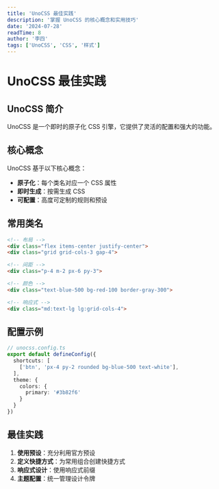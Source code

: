 ```yaml
---
title: 'UnoCSS 最佳实践'
description: '掌握 UnoCSS 的核心概念和实用技巧'
date: '2024-07-28'
readTime: 8
author: '李四'
tags: ['UnoCSS', 'CSS', '样式']
---
```


# UnoCSS 最佳实践

## UnoCSS 简介

UnoCSS 是一个即时的原子化 CSS 引擎，它提供了灵活的配置和强大的功能。

## 核心概念

UnoCSS 基于以下核心概念：

- **原子化**：每个类名对应一个 CSS 属性
- **即时生成**：按需生成 CSS
- **可配置**：高度可定制的规则和预设

## 常用类名

```html
<!-- 布局 -->
<div class="flex items-center justify-center">
<div class="grid grid-cols-3 gap-4">

<!-- 间距 -->
<div class="p-4 m-2 px-6 py-3">

<!-- 颜色 -->
<div class="text-blue-500 bg-red-100 border-gray-300">

<!-- 响应式 -->
<div class="md:text-lg lg:grid-cols-4">
```

## 配置示例

```typescript
// unocss.config.ts
export default defineConfig({
  shortcuts: [
    ['btn', 'px-4 py-2 rounded bg-blue-500 text-white'],
  ],
  theme: {
    colors: {
      primary: '#3b82f6'
    }
  }
})
```

## 最佳实践

1. **使用预设**：充分利用官方预设
2. **定义快捷方式**：为常用组合创建快捷方式
3. **响应式设计**：使用响应式前缀
4. **主题配置**：统一管理设计令牌
